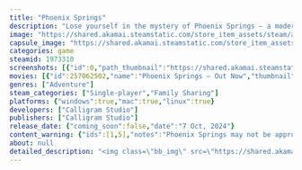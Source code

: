 ```yaml
---
title: "Phoenix Springs"
description: "Lose yourself in the mystery of Phoenix Springs – a modern point-and-click set in a dreamlike neo-noir world. It begins with an investigation: find your brother Leo. You already know where it ends."
image: "https://shared.akamai.steamstatic.com/store_item_assets/steam/apps/1973310/header.jpg?t=1732820056"
capsule_image: "https://shared.akamai.steamstatic.com/store_item_assets/steam/apps/1973310/capsule_231x87.jpg?t=1732820056"
categories: game
steamid: 1973310
screenshots: [{"id":0,"path_thumbnail":"https://shared.akamai.steamstatic.com/store_item_assets/steam/apps/1973310/ss_d57aada09c52de6ab57a27d6d24b76b65d26027d.600x338.jpg?t=1732820056","path_full":"https://shared.akamai.steamstatic.com/store_item_assets/steam/apps/1973310/ss_d57aada09c52de6ab57a27d6d24b76b65d26027d.1920x1080.jpg?t=1732820056"},{"id":1,"path_thumbnail":"https://shared.akamai.steamstatic.com/store_item_assets/steam/apps/1973310/ss_f6d6105f4c36dc98f0f98e0b9b0c290ea94e0a3a.600x338.jpg?t=1732820056","path_full":"https://shared.akamai.steamstatic.com/store_item_assets/steam/apps/1973310/ss_f6d6105f4c36dc98f0f98e0b9b0c290ea94e0a3a.1920x1080.jpg?t=1732820056"},{"id":2,"path_thumbnail":"https://shared.akamai.steamstatic.com/store_item_assets/steam/apps/1973310/ss_aec86e978d6907f5c017c02474c2e59c62d107b9.600x338.jpg?t=1732820056","path_full":"https://shared.akamai.steamstatic.com/store_item_assets/steam/apps/1973310/ss_aec86e978d6907f5c017c02474c2e59c62d107b9.1920x1080.jpg?t=1732820056"},{"id":3,"path_thumbnail":"https://shared.akamai.steamstatic.com/store_item_assets/steam/apps/1973310/ss_1f97df5ea1c190853ad13b5a219538abb9deeb71.600x338.jpg?t=1732820056","path_full":"https://shared.akamai.steamstatic.com/store_item_assets/steam/apps/1973310/ss_1f97df5ea1c190853ad13b5a219538abb9deeb71.1920x1080.jpg?t=1732820056"},{"id":4,"path_thumbnail":"https://shared.akamai.steamstatic.com/store_item_assets/steam/apps/1973310/ss_2eb3fb1c991c783a969c9f83ca608a8994462fb4.600x338.jpg?t=1732820056","path_full":"https://shared.akamai.steamstatic.com/store_item_assets/steam/apps/1973310/ss_2eb3fb1c991c783a969c9f83ca608a8994462fb4.1920x1080.jpg?t=1732820056"},{"id":5,"path_thumbnail":"https://shared.akamai.steamstatic.com/store_item_assets/steam/apps/1973310/ss_49165bb1c7da9bc46f6cb23b5f2b1207d2bb095d.600x338.jpg?t=1732820056","path_full":"https://shared.akamai.steamstatic.com/store_item_assets/steam/apps/1973310/ss_49165bb1c7da9bc46f6cb23b5f2b1207d2bb095d.1920x1080.jpg?t=1732820056"},{"id":6,"path_thumbnail":"https://shared.akamai.steamstatic.com/store_item_assets/steam/apps/1973310/ss_c97f6807d3f4fd6d17bd878d2daa724a0736d037.600x338.jpg?t=1732820056","path_full":"https://shared.akamai.steamstatic.com/store_item_assets/steam/apps/1973310/ss_c97f6807d3f4fd6d17bd878d2daa724a0736d037.1920x1080.jpg?t=1732820056"},{"id":7,"path_thumbnail":"https://shared.akamai.steamstatic.com/store_item_assets/steam/apps/1973310/ss_7bda7e7a5e58629dfcd873e0d8ca868f255fbe41.600x338.jpg?t=1732820056","path_full":"https://shared.akamai.steamstatic.com/store_item_assets/steam/apps/1973310/ss_7bda7e7a5e58629dfcd873e0d8ca868f255fbe41.1920x1080.jpg?t=1732820056"},{"id":8,"path_thumbnail":"https://shared.akamai.steamstatic.com/store_item_assets/steam/apps/1973310/ss_1ee1612eb7efba1a21a4140b353925fccae16279.600x338.jpg?t=1732820056","path_full":"https://shared.akamai.steamstatic.com/store_item_assets/steam/apps/1973310/ss_1ee1612eb7efba1a21a4140b353925fccae16279.1920x1080.jpg?t=1732820056"},{"id":9,"path_thumbnail":"https://shared.akamai.steamstatic.com/store_item_assets/steam/apps/1973310/ss_b3cdaf937e4dab70b948ae22614cf8c46fc0bea6.600x338.jpg?t=1732820056","path_full":"https://shared.akamai.steamstatic.com/store_item_assets/steam/apps/1973310/ss_b3cdaf937e4dab70b948ae22614cf8c46fc0bea6.1920x1080.jpg?t=1732820056"}]
movies: [{"id":257062502,"name":"Phoenix Springs – Out Now","thumbnail":"https://shared.akamai.steamstatic.com/store_item_assets/steam/apps/257062502/a25e69cfacd3c0c3924892ceac39bdb652a647f8/movie_600x337.jpg?t=1728308482","webm":{"480":"http://video.akamai.steamstatic.com/store_trailers/257062502/movie480_vp9.webm?t=1728308482","max":"http://video.akamai.steamstatic.com/store_trailers/257062502/movie_max_vp9.webm?t=1728308482"},"mp4":{"480":"http://video.akamai.steamstatic.com/store_trailers/257062502/movie480.mp4?t=1728308482","max":"http://video.akamai.steamstatic.com/store_trailers/257062502/movie_max.mp4?t=1728308482"},"highlight":true}]
genres: ["Adventure"]
steam_categories: ["Single-player","Family Sharing"]
platforms: {"windows":true,"mac":true,"linux":true}
developers: ["Calligram Studio"]
publishers: ["Calligram Studio"]
release_date: {"coming_soon":false,"date":"7 Oct, 2024"}
content_warning: {"ids":[1,5],"notes":"Phoenix Springs may not be appropriate for all ages. Includes cartoon/fantasy violence and nudity. Insinuated consumption of drugs and alcohol.  "}
about: null
detailed_description: "<img class=\"bb_img\" src=\"https://shared.akamai.steamstatic.com/store_item_assets/steam/apps/1973310/extras/phoenix_springs.gif?t=1732820056\" /><br><br>After the reporter Iris Dormer reconnects with her estranged brother, she finds herself in Phoenix Springs, a desert oasis home to an enigmatic community. As she explores ancient ruins and interrogates a rich cast of characters, she must uncover the mysteries that connect the place, the myths, and herself.<br><br><img class=\"bb_img\" src=\"https://shared.akamai.steamstatic.com/store_item_assets/steam/apps/1973310/extras/phoenix_springs_gameplay.gif?t=1732820056\" /><br><br>Inspired by classic <strong>point-and-click games</strong>, Phoenix Springs updates the genre for the modern player with intuitive controls and a streamlined UI.<br><br>Conduct your investigation by collecting clues and leads in your inventory rather than physical objects. Connect these clues with the environment or mention them in conversations to progress. Discard false leads and red herrings as you solve logical puzzles designed to challenge and delight fans of story-rich interactive experiences.<br><br><img class=\"bb_img\" src=\"https://shared.akamai.steamstatic.com/store_item_assets/steam/apps/1973310/extras/phoenix_springs_features.gif?t=1732820056\" /><br><br><br><ul class=\"bb_ul\"><li>Fully voice-acted<br></li><li>Hand-drawn art and animations<br></li><li>Streamlined UI<br></li><li>Immersive neo-noir universe<br></li><li>Challenging puzzles</li></ul>"
---
```



